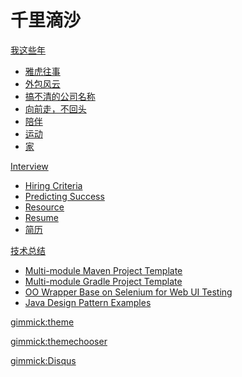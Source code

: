 # 千里滴沙

[我这些年]()
  
  * [雅虎往事](history/yahoo.md)
  * [外包风云](history/vendor.md)
  * [搞不清的公司名称](history/myspace.md)
  * [向前走，不回头](history/biketrip.md)
  * [陪伴](history/pet.md)
  * [运动](history/exercise.md)
  * [家](history/home.md)

[Interview]()
  
  * [Hiring Criteria](interview/hiring-criteria.md)
  * [Predicting Success](interview/focus.md)
  * [Resource](interview/index.md)
  * [Resume](interview/resume-eng.md)
  * [简历](interview/resume-chs.md)

[技术总结]()
  
  * [Multi-module Maven Project Template](https://github.com/zhouqianli/java-maven-template)
  * [Multi-module Gradle Project Template](https://github.com/zhouqianli/scala-gradle-template)
  * [OO Wrapper Base on Selenium for Web UI Testing](https://github.com/zhouqianli/cat)
  * [Java Design Pattern Examples](https://github.com/zhouqianli/DesignPatterns)

[gimmick:theme](spacelab)

[gimmick:themechooser](Themes)

<!-- show comments footer -->
[gimmick:Disqus](markdowniowiki)